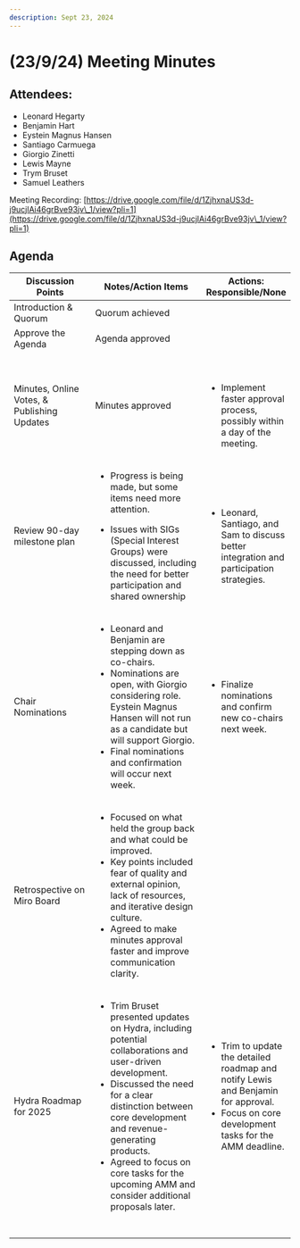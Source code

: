 ```yaml
---
description: Sept 23, 2024
---
```


# (23/9/24) Meeting Minutes

## Attendees:

* Leonard Hegarty
* Benjamin Hart
* Eystein Magnus Hansen
* Santiago Carmuega
* Giorgio Zinetti
* Lewis Mayne
* Trym Bruset
* Samuel Leathers

Meeting Recording: [https://drive.google.com/file/d/1ZjhxnaUS3d-j9ucjlAi46grBve93jv\_1/view?pli=1](https://drive.google.com/file/d/1ZjhxnaUS3d-j9ucjlAi46grBve93jv\_1/view?pli=1)

## Agenda

<table><thead><tr><th width="213">Discussion Points</th><th width="308">Notes/Action Items</th><th>Actions: Responsible/None</th></tr></thead><tbody><tr><td>Introduction &#x26; Quorum</td><td>Quorum achieved</td><td><br></td></tr><tr><td>Approve the Agenda</td><td>Agenda approved</td><td><br></td></tr><tr><td>Minutes, Online Votes, &#x26; Publishing Updates</td><td>Minutes approved</td><td><p><br></p><ul><li>Implement faster approval process, possibly within a day of the meeting.</li></ul></td></tr><tr><td>Review 90-day milestone plan</td><td><p></p><ul><li>Progress is being made, but some items need more attention.</li></ul><ul><li>Issues with SIGs (Special Interest Groups) were discussed, including the need for better participation and shared ownership</li></ul></td><td><p><br></p><ul><li>Leonard, Santiago, and Sam to discuss better integration and participation strategies.</li></ul></td></tr><tr><td>Chair Nominations</td><td><p></p><ul><li>Leonard and Benjamin are stepping down as co-chairs.</li><li>Nominations are open, with Giorgio considering role. Eystein Magnus Hansen will not run as a candidate but will support Giorgio.</li><li>Final nominations and confirmation will occur next week.</li></ul></td><td><p></p><ul><li>Finalize nominations and confirm new co-chairs next week.</li></ul></td></tr><tr><td>Retrospective on Miro Board</td><td><p></p><ul><li>Focused on what held the group back and what could be improved.</li><li>Key points included fear of quality and external opinion, lack of resources, and iterative design culture.</li><li>Agreed to make minutes approval faster and improve communication clarity.</li></ul></td><td></td></tr><tr><td>Hydra Roadmap for 2025</td><td><p></p><ul><li>Trim Bruset presented updates on Hydra, including potential collaborations and user-driven development.</li><li>Discussed the need for a clear distinction between core development and revenue-generating products.</li><li>Agreed to focus on core tasks for the upcoming AMM and consider additional proposals later.</li></ul></td><td><ul><li>Trim to update the detailed roadmap and notify Lewis and Benjamin for approval.</li><li>Focus on core development tasks for the AMM deadline.</li></ul><p><br></p></td></tr><tr><td></td><td></td><td><br></td></tr></tbody></table>
